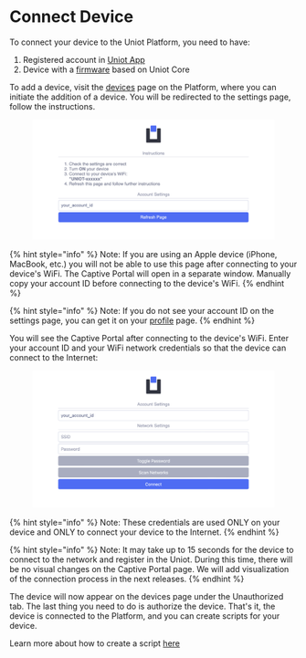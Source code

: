 # Connect Device

To connect your device to the Uniot Platform, you need to have:

1. Registered account in [Uniot App](https://app.uniot.io/)
2. Device with a [firmware](./firmware.md) based on Uniot Core

To add a device, visit the [devices](https://app.uniot.io/devices) page on the Platform, where you can initiate the addition of a device. You will be redirected to the settings page, follow the instructions.

<div><figure><img src="../.gitbook/assets/device_settings.png" alt=""><figcaption></figcaption></figure></div>

{% hint style="info" %}
Note: If you are using an Apple device (iPhone, MacBook, etc.) you will not be able to use this page after connecting to your device's WiFi. The Captive Portal will open in a separate window. Manually copy your account ID before connecting to the device's WiFi.
{% endhint %}

{% hint style="info" %}
Note: If you do not see your account ID on the settings page, you can get it on your [profile](https://app.uniot.io/profile) page.
{% endhint %}

You will see the Captive Portal after connecting to the device's WiFi. Enter your account ID and your WiFi network credentials so that the device can connect to the Internet:

<div><figure><img src="../.gitbook/assets/device_captive_portal.png" alt=""><figcaption></figcaption></figure></div>

{% hint style="info" %}
Note: These credentials are used ONLY on your device and ONLY to connect your device to the Internet.
{% endhint %}

{% hint style="info" %}
Note: It may take up to 15 seconds for the device to connect to the network and register in the Uniot. During this time, there will be no visual changes on the Captive Portal page. We will add visualization of the connection process in the next releases.
{% endhint %}

The device will now appear on the devices page under the Unauthorized tab. The last thing you need to do is authorize the device. That's it, the device is connected to the Platform, and you can create scripts for your device.

Learn more about how to create a script [here](../platform/sandbox/README.md)
